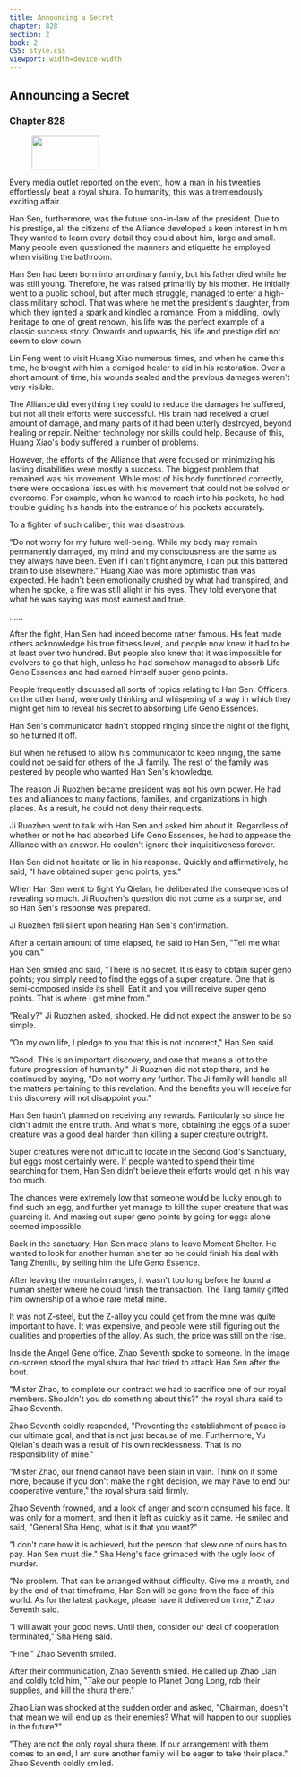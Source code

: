 ```yaml
---
title: Announcing a Secret
chapter: 828
section: 2
book: 2
CSS: style.css
viewport: width=device-width
---
```


## Announcing a Secret

### Chapter 828

<figure>
	<img src="../Images/gem.gif" alt="" id="gem" width="120" height="60" />
</figure>

Every media outlet reported on the event, how a man in his twenties effortlessly beat a royal shura. To humanity, this was a tremendously exciting affair.

Han Sen, furthermore, was the future son-in-law of the president. Due to his prestige, all the citizens of the Alliance developed a keen interest in him. They wanted to learn every detail they could about him, large and small. Many people even questioned the manners and etiquette he employed when visiting the bathroom.

Han Sen had been born into an ordinary family, but his father died while he was still young. Therefore, he was raised primarily by his mother. He initially went to a public school, but after much struggle, managed to enter a high-class military school. That was where he met the president's daughter, from which they ignited a spark and kindled a romance. From a middling, lowly heritage to one of great renown, his life was the perfect example of a classic success story. Onwards and upwards, his life and prestige did not seem to slow down.

Lin Feng went to visit Huang Xiao numerous times, and when he came this time, he brought with him a demigod healer to aid in his restoration. Over a short amount of time, his wounds sealed and the previous damages weren't very visible.

The Alliance did everything they could to reduce the damages he suffered, but not all their efforts were successful. His brain had received a cruel amount of damage, and many parts of it had been utterly destroyed, beyond healing or repair. Neither technology nor skills could help. Because of this, Huang Xiao's body suffered a number of problems.

However, the efforts of the Alliance that were focused on minimizing his lasting disabilities were mostly a success. The biggest problem that remained was his movement. While most of his body functioned correctly, there were occasional issues with his movement that could not be solved or overcome. For example, when he wanted to reach into his pockets, he had trouble guiding his hands into the entrance of his pockets accurately.

To a fighter of such caliber, this was disastrous.

"Do not worry for my future well-being. While my body may remain permanently damaged, my mind and my consciousness are the same as they always have been. Even if I can't fight anymore, I can put this battered brain to use elsewhere." Huang Xiao was more optimistic than was expected. He hadn't been emotionally crushed by what had transpired, and when he spoke, a fire was still alight in his eyes. They told everyone that what he was saying was most earnest and true.

…...

After the fight, Han Sen had indeed become rather famous. His feat made others acknowledge his true fitness level, and people now knew it had to be at least over two hundred. But people also knew that it was impossible for evolvers to go that high, unless he had somehow managed to absorb Life Geno Essences and had earned himself super geno points.

People frequently discussed all sorts of topics relating to Han Sen. Officers, on the other hand, were only thinking and whispering of a way in which they might get him to reveal his secret to absorbing Life Geno Essences.

Han Sen's communicator hadn't stopped ringing since the night of the fight, so he turned it off.

But when he refused to allow his communicator to keep ringing, the same could not be said for others of the Ji family. The rest of the family was pestered by people who wanted Han Sen's knowledge.

The reason Ji Ruozhen became president was not his own power. He had ties and alliances to many factions, families, and organizations in high places. As a result, he could not deny their requests.

Ji Ruozhen went to talk with Han Sen and asked him about it. Regardless of whether or not he had absorbed Life Geno Essences, he had to appease the Alliance with an answer. He couldn't ignore their inquisitiveness forever.

Han Sen did not hesitate or lie in his response. Quickly and affirmatively, he said, "I have obtained super geno points, yes."

When Han Sen went to fight Yu Qielan, he deliberated the consequences of revealing so much. Ji Ruozhen's question did not come as a surprise, and so Han Sen's response was prepared.

Ji Ruozhen fell silent upon hearing Han Sen's confirmation.

After a certain amount of time elapsed, he said to Han Sen, "Tell me what you can."

Han Sen smiled and said, "There is no secret. It is easy to obtain super geno points; you simply need to find the eggs of a super creature. One that is semi-composed inside its shell. Eat it and you will receive super geno points. That is where I get mine from."

"Really?" Ji Ruozhen asked, shocked. He did not expect the answer to be so simple.

"On my own life, I pledge to you that this is not incorrect," Han Sen said.

"Good. This is an important discovery, and one that means a lot to the future progression of humanity." Ji Ruozhen did not stop there, and he continued by saying, "Do not worry any further. The Ji family will handle all the matters pertaining to this revelation. And the benefits you will receive for this discovery will not disappoint you."

Han Sen hadn't planned on receiving any rewards. Particularly so since he didn't admit the entire truth. And what's more, obtaining the eggs of a super creature was a good deal harder than killing a super creature outright.

Super creatures were not difficult to locate in the Second God's Sanctuary, but eggs most certainly were. If people wanted to spend their time searching for them, Han Sen didn't believe their efforts would get in his way too much.

The chances were extremely low that someone would be lucky enough to find such an egg, and further yet manage to kill the super creature that was guarding it. And maxing out super geno points by going for eggs alone seemed impossible.

Back in the sanctuary, Han Sen made plans to leave Moment Shelter. He wanted to look for another human shelter so he could finish his deal with Tang Zhenliu, by selling him the Life Geno Essence.

After leaving the mountain ranges, it wasn't too long before he found a human shelter where he could finish the transaction. The Tang family gifted him ownership of a whole rare metal mine.

It was not Z-steel, but the Z-alloy you could get from the mine was quite important to have. It was expensive, and people were still figuring out the qualities and properties of the alloy. As such, the price was still on the rise.

Inside the Angel Gene office, Zhao Seventh spoke to someone. In the image on-screen stood the royal shura that had tried to attack Han Sen after the bout.

"Mister Zhao, to complete our contract we had to sacrifice one of our royal members. Shouldn't you do something about this?" the royal shura said to Zhao Seventh.

Zhao Seventh coldly responded, "Preventing the establishment of peace is our ultimate goal, and that is not just because of me. Furthermore, Yu Qielan's death was a result of his own recklessness. That is no responsibility of mine."

"Mister Zhao, our friend cannot have been slain in vain. Think on it some more, because if you don't make the right decision, we may have to end our cooperative venture," the royal shura said firmly.

Zhao Seventh frowned, and a look of anger and scorn consumed his face. It was only for a moment, and then it left as quickly as it came. He smiled and said, "General Sha Heng, what is it that you want?"

"I don't care how it is achieved, but the person that slew one of ours has to pay. Han Sen must die." Sha Heng's face grimaced with the ugly look of murder.

"No problem. That can be arranged without difficulty. Give me a month, and by the end of that timeframe, Han Sen will be gone from the face of this world. As for the latest package, please have it delivered on time," Zhao Seventh said.

"I will await your good news. Until then, consider our deal of cooperation terminated," Sha Heng said.

"Fine." Zhao Seventh smiled.

After their communication, Zhao Seventh smiled. He called up Zhao Lian and coldly told him, "Take our people to Planet Dong Long, rob their supplies, and kill the shura there."

Zhao Lian was shocked at the sudden order and asked, "Chairman, doesn't that mean we will end up as their enemies? What will happen to our supplies in the future?"

"They are not the only royal shura there. If our arrangement with them comes to an end, I am sure another family will be eager to take their place." Zhao Seventh coldly smiled.